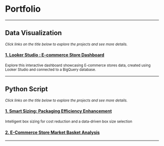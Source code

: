 # Portfolio
---
## Data Visualization
<span style="font-size: smaller;"><i>Click links on the title below to explore the projects and see more details.</i></span>
#### <a href="https://lookerstudio.google.com/reporting/0a73cc2a-443b-4c7d-977c-193bbf1c8ac4" target="_blank">1. Looker Studio : E-commerce Store Dashboard</a>
<span style="font-size: smaller;">Explore this interactive dashboard showcasing E-commerce stores data, created using Looker Studio and connected to a BigQuery database.</span>

---
## Python Script
<span style="font-size: smaller;"><i>Click links on the title below to explore the projects and see more details.</i></span>
#### [1. Smart Sizing: Packaging Efficiency Enhancement](https://www.kaggle.com/code/anggoletomi/package-box-size-optimization)
<span style="font-size: smaller;">Intelligent box sizing for cost reduction and a data-driven box size selection</span>
#### [2. E-Commerce Store Market Basket Analysis]()

---

